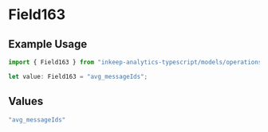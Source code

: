 # Field163

## Example Usage

```typescript
import { Field163 } from "inkeep-analytics-typescript/models/operations";

let value: Field163 = "avg_messageIds";
```

## Values

```typescript
"avg_messageIds"
```